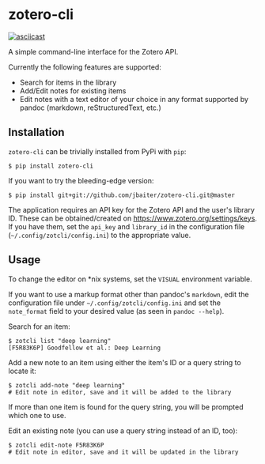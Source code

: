 # zotero-cli

[![asciicast](https://asciinema.org/a/bf9x2wiut6x95vd6dged7kfrc.png)](https://asciinema.org/a/bf9x2wiut6x95vd6dged7kfrc)

A simple command-line interface for the Zotero API.

Currently the following features are supported:

- Search for items in the library
- Add/Edit notes for existing items
- Edit notes with a text editor of your choice in any format supported by
  pandoc (markdown, reStructuredText, etc.)


## Installation
`zotero-cli` can be trivially installed from PyPi with `pip`:

```
$ pip install zotero-cli
```

If you want to try the bleeding-edge version:

```
$ pip install git+git://github.com/jbaiter/zotero-cli.git@master
```

The application requires an API key for the Zotero API and the user's library
ID. These can be obtained/created on https://www.zotero.org/settings/keys.
If you have them, set the `api_key` and `library_id` in the configuration file
(`~/.config/zotcli/config.ini`) to the appropriate value.


## Usage

To change the editor on *nix systems, set the `VISUAL` environment variable.

If you want to use a markup format other than pandoc's `markdown`, edit
the configuration file under `~/.config/zotcli/config.ini` and set the
`note_format` field to your desired value (as seen in `pandoc --help`).

Search for an item:
```
$ zotcli list "deep learning"
[F5R83K6P] Goodfellow et al.: Deep Learning
```

Add a new note to an item using either the item's ID or a query string to
locate it:
```
$ zotcli add-note "deep learning"
# Edit note in editor, save and it will be added to the library
```
If more than one item is found for the query string, you will be prompted which
one to use.

Edit an existing note (you can use a query string instead of an ID, too):
```
$ zotcli edit-note F5R83K6P
# Edit note in editor, save and it will be updated in the library
```
